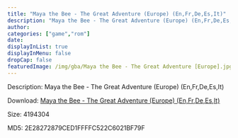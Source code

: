 ```yaml
---
title: "Maya the Bee - The Great Adventure (Europe) (En,Fr,De,Es,It)"
description: "Maya the Bee - The Great Adventure (Europe) (En,Fr,De,Es,It)"
author: 
categories: ["game","rom"]
date: 
displayInList: true
displayInMenu: false
dropCap: false
featuredImage: /img/gba/Maya the Bee - The Great Adventure [Europe].jpg
---
```


Description: Maya the Bee - The Great Adventure (Europe) (En,Fr,De,Es,It)

Download: <a style="text-decoration:underline;" href="https://mega.nz/#!OPZWTIKJ!jd4dezZSaVxDZlk4cJ60Y3_EVRuH0SVvAdPlypKpooo" target = "_blank" rel = "nofollow" > Maya the Bee - The Great Adventure (Europe) (En,Fr,De,Es,It)</a>

Size: 4194304

MD5: 2E28272879CED1FFFFC522C6021BF79F

